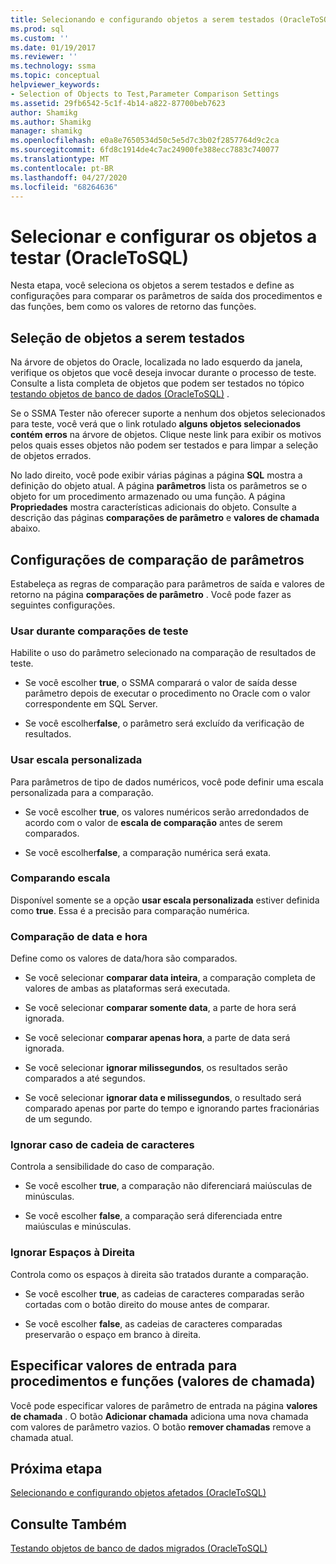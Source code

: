 ```yaml
---
title: Selecionando e configurando objetos a serem testados (OracleToSQL) | Microsoft Docs
ms.prod: sql
ms.custom: ''
ms.date: 01/19/2017
ms.reviewer: ''
ms.technology: ssma
ms.topic: conceptual
helpviewer_keywords:
- Selection of Objects to Test,Parameter Comparison Settings
ms.assetid: 29fb6542-5c1f-4b14-a822-87700beb7623
author: Shamikg
ms.author: Shamikg
manager: shamikg
ms.openlocfilehash: e0a8e7650534d50c5e5d7c3b02f2857764d9c2ca
ms.sourcegitcommit: 6fd8c1914de4c7ac24900fe388ecc7883c740077
ms.translationtype: MT
ms.contentlocale: pt-BR
ms.lasthandoff: 04/27/2020
ms.locfileid: "68264636"
---
```

# <a name="selecting-and-configuring-objects-to-test-oracletosql"></a>Selecionar e configurar os objetos a testar (OracleToSQL)
Nesta etapa, você seleciona os objetos a serem testados e define as configurações para comparar os parâmetros de saída dos procedimentos e das funções, bem como os valores de retorno das funções.  
  
## <a name="selection-of-objects-to-test"></a>Seleção de objetos a serem testados  
Na árvore de objetos do Oracle, localizada no lado esquerdo da janela, verifique os objetos que você deseja invocar durante o processo de teste. Consulte a lista completa de objetos que podem ser testados no tópico [testando objetos de banco de dados &#40;OracleToSQL&#41;](../../ssma/oracle/testing-migrated-database-objects-oracletosql.md) .  
  
Se o SSMA Tester não oferecer suporte a nenhum dos objetos selecionados para teste, você verá que o link rotulado **alguns objetos selecionados contém erros** na árvore de objetos. Clique neste link para exibir os motivos pelos quais esses objetos não podem ser testados e para limpar a seleção de objetos errados.  
  
No lado direito, você pode exibir várias páginas a página **SQL** mostra a definição do objeto atual. A página **parâmetros** lista os parâmetros se o objeto for um procedimento armazenado ou uma função. A página **Propriedades** mostra características adicionais do objeto. Consulte a descrição das páginas **comparações de parâmetro** e **valores de chamada** abaixo.  
  
## <a name="parameter-comparison-settings"></a>Configurações de comparação de parâmetros  
Estabeleça as regras de comparação para parâmetros de saída e valores de retorno na página **comparações de parâmetro** . Você pode fazer as seguintes configurações.  
  
### <a name="use-during-test-comparisons"></a>Usar durante comparações de teste  
Habilite o uso do parâmetro selecionado na comparação de resultados de teste.  
  
-   Se você escolher **true**, o SSMA comparará o valor de saída desse parâmetro depois de executar o procedimento no Oracle com o valor correspondente em SQL Server.
  
-   Se você escolher**false**, o parâmetro será excluído da verificação de resultados.  
  
### <a name="use-custom-scale"></a>Usar escala personalizada  
Para parâmetros de tipo de dados numéricos, você pode definir uma escala personalizada para a comparação.  
  
-   Se você escolher **true**, os valores numéricos serão arredondados de acordo com o valor de **escala de comparação** antes de serem comparados.  
  
-   Se você escolher**false**, a comparação numérica será exata.  
  
### <a name="comparing-scale"></a>Comparando escala  
Disponível somente se a opção **usar escala personalizada** estiver definida como **true**. Essa é a precisão para comparação numérica.  
  
### <a name="date-time-comparing"></a>Comparação de data e hora  
Define como os valores de data/hora são comparados.  
  
-   Se você selecionar **comparar data inteira**, a comparação completa de valores de ambas as plataformas será executada.  
  
-   Se você selecionar **comparar somente data**, a parte de hora será ignorada.  
  
-   Se você selecionar **comparar apenas hora**, a parte de data será ignorada.  
  
-   Se você selecionar **ignorar milissegundos**, os resultados serão comparados a até segundos.  
  
-   Se você selecionar **ignorar data e milissegundos**, o resultado será comparado apenas por parte do tempo e ignorando partes fracionárias de um segundo.  
  
### <a name="ignore-strings-case"></a>Ignorar caso de cadeia de caracteres  
Controla a sensibilidade do caso de comparação.  
  
-   Se você escolher **true**, a comparação não diferenciará maiúsculas de minúsculas.  
  
-   Se você escolher **false**, a comparação será diferenciada entre maiúsculas e minúsculas.  
  
### <a name="ignore-trailing-spaces"></a>Ignorar Espaços à Direita  
Controla como os espaços à direita são tratados durante a comparação.  
  
-   Se você escolher **true**, as cadeias de caracteres comparadas serão cortadas com o botão direito do mouse antes de comparar.  
  
-   Se você escolher **false**, as cadeias de caracteres comparadas preservarão o espaço em branco à direita.  
  
## <a name="specify-input-values-for-procedures-and-functions-call-values"></a>Especificar valores de entrada para procedimentos e funções (valores de chamada)  
Você pode especificar valores de parâmetro de entrada na página **valores de chamada** . O botão **Adicionar chamada** adiciona uma nova chamada com valores de parâmetro vazios. O botão **remover chamadas** remove a chamada atual.  
  
## <a name="next-step"></a>Próxima etapa  
[Selecionando e configurando objetos afetados &#40;OracleToSQL&#41;](../../ssma/oracle/selecting-and-configuring-affected-objects-oracletosql.md)  
  
## <a name="see-also"></a>Consulte Também  
[Testando objetos de banco de dados migrados &#40;OracleToSQL&#41;](../../ssma/oracle/testing-migrated-database-objects-oracletosql.md)  
  
